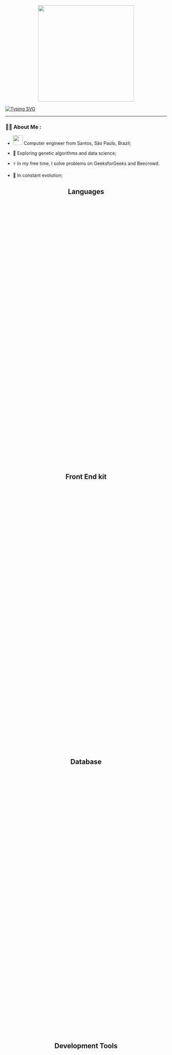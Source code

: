<div id="header" align="center">
  <img src="https://media.giphy.com/media/Qo2dupDib32rkTY4hX/giphy.gif" width="300"/>
</div>

[![Typing SVG](https://readme-typing-svg.demolab.com?font=Splina+Sans+Mono&duration=1500&pause=2000&center=true&multiline=true&repeat=false&random=false&width=1100&height=100&lines=Welcome!+%F0%9F%AA%B4;I'm+Gustavo%2C+a+computer+engineer+passionate+about+technology+and+programming.;Santos+-+SP+-+Brazil)](https://git.io/typing-svg)

---

### :man_technologist: About Me :
- <img src="https://media.giphy.com/media/WUlplcMpOCEmTGBtBW/giphy.gif" width="30"> Computer engineer from Santos, São Paulo, Brazil;

- :seedling: Exploring genetic algorithms and data science;

- :zap: In my free time, I solve problems on GeeksforGeeks and Beecrowd.
  
- :telescope: In constant evolution;


<h2 align="center">Languages</h2>

<div align="center" style="margin:400px; width: 1000px">
    <img src="https://github.com/devicons/devicon/blob/master/icons/javascript/javascript-original.svg" title="JavaScript" alt="JavaScript" width="60" height="60"/>&nbsp;
    <img src="https://github.com/devicons/devicon/blob/master/icons/c/c-plain.svg"  title="C" alt="C" width="60" height="60"/>&nbsp;
    <img src="https://github.com/devicons/devicon/blob/master/icons/cplusplus/cplusplus-plain.svg"  title="C++" alt="C++" width="60" height="60"/>&nbsp;
    <img src="https://github.com/devicons/devicon/blob/master/icons/csharp/csharp-plain.svg"  title="C#" alt="Csharp" width="60" height="60"/>&nbsp;
    <img src="https://github.com/devicons/devicon/blob/master/icons/python/python-original.svg"  title="Python" alt="Python" width="60" height="60"/>&nbsp;
</div>

<h2 align="center">Front End kit</h2>
<div align="center" style="margin:400px; width: 1000px">
    <img src="https://github.com/devicons/devicon/blob/master/icons/css3/css3-plain-wordmark.svg"  title="CSS3" alt="CSS" width="60" height="60"/>&nbsp;
    <img src="https://github.com/devicons/devicon/blob/master/icons/html5/html5-original.svg" title="HTML5" alt="HTML" width="60" height="60"/>&nbsp;
</div>

<h2 align="center">Database</h2>
<div align="center" style="margin:400px; width: 1000px">
    <img src="https://github.com/devicons/devicon/blob/master/icons/sqlite/sqlite-original-wordmark.svg" title="SQLite" **alt="SQLite" width="60" height="60"/>
</div>

<h2 align="center">Development Tools</h2>
<div align="center" style="margin:400px; width: 1000px">
    <img src="https://github.com/devicons/devicon/blob/master/icons/vscode/vscode-original-wordmark.svg" title="VSCode" **alt="Visual Studio Code" width="60" height="60"/>
    <img src="https://github.com/devicons/devicon/blob/master/icons/git/git-original-wordmark.svg" title="Git" **alt="Git" width="60" height="60"/>
</div>

<h2 align="center">Contact me</h2>

<div id="badges" align="center" style="margin:400px; width: 1000px">
    <a href="https://www.linkedin.com/in/gustavo-ga/" target="_blank">
            <img src="https://img.shields.io/badge/LinkedIn-0077B5?style=for-the-badge&logo=linkedin&logoColor=white"/>
    </a>
    <a href="mailto:gustavo.ga@outlook.com.br" target="_blank">
            <img src="https://img.shields.io/badge/Gmail-D14836?style=for-the-badge&logo=gmail&logoColor=white"/>
    </a>
</div>

